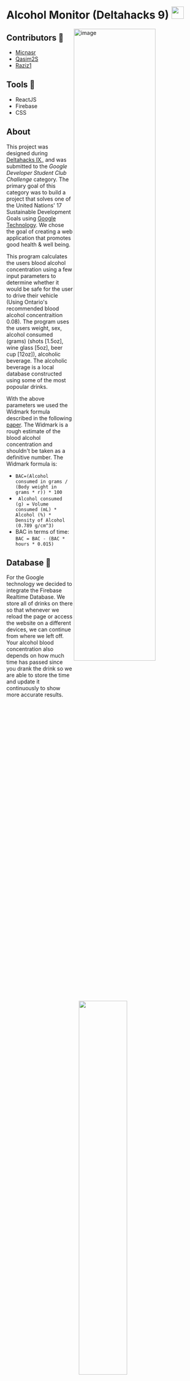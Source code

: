 # Alcohol Monitor (Deltahacks 9) <img width = 32 src ="https://user-images.githubusercontent.com/73625971/212537810-fc7a4278-6efb-4f11-9612-576b3d5ac616.svg">

<img align = Right width="65%" alt="image" src="https://user-images.githubusercontent.com/73625971/212538396-09936606-d335-4112-87ac-105bbac0c82d.png">


## Contributors 🤝
* [Micnasr](https://github.com/Micnasr)
* [Qasim2S](https://github.com/Qasim2S)
* [Raziz1](https://github.com/Raziz1)

## Tools 🔨
* ReactJS
* Firebase
* CSS

## About
This project was designed during [Deltahacks IX](https://deltahacks.com/)_ and was submitted to the *Google Developer Student Club Challenge* category. The primary goal of this category was to build a project that solves one of the United Nations' 17 Sustainable Development Goals using [Google Technology](https://developers.google.com/products). We chose the goal of creating a web application that promotes good health & well being. 

This program calculates the users blood alcohol concentration using a few input parameters to determine whether it would be safe for the user to drive their vehicle (Using Ontario's recommended blood alcohol concentraition 0.08). The program uses the users weight, sex, alcohol consumed (grams) (shots [1.5oz], wine glass [5oz], beer cup [12oz]), alcoholic beverage. The alcoholic beverage is a local database constructed using some of the most popoular drinks.

With the above parameters we used the Widmark formula described in the following [paper](https://www.yasa.org/upload/uploadedfiles/alcohol.pdf). The Widmark is a rough estimate of the blood alcohol concentration and shouldn't be taken as a definitive number. The Widmark formula is:

* ```BAC=(Alcohol consumed in grams / (Body weight in grams * r)) * 100```
* ``` Alcohol consumed (g) = Volume consumed (mL) * Alcohol (%) * Density of Alcohol (0.789 g/cm^3)```
* BAC in terms of time: ```BAC = BAC - (BAC * hours * 0.015)```


## Database 💾 
For the Google technology we decided to integrate the Firebase Realtime Database. We store all of drinks on there so that whenever we reload the page or access the website on a different devices, we can continue from where we left off. Your alcohol blood concentration also depends on how much time has passed since you drank the drink so we are able to store the time and update it continuously to show more accurate results.

<p align="center">
<img width="50%" src="https://user-images.githubusercontent.com/73625971/212540475-93fe744b-fa3d-4c48-81b5-845961fa9e83.png">
</p>

## Problems we ran into 😰
* Incorporating time into elapsed time calculations
* UseState hooks constantly delayed
* Reading data from database

## Future improvments 🪄
* Photo scan of drink
* More comprehensive alcohol database
* More secure database implementation 
* User logins
* Mobile implementation 
* BOOTSTRAP!

<br></br>

<img width="960" alt="image" src="https://user-images.githubusercontent.com/73625971/212541016-57745cb8-6327-4ce1-ab1c-8b3e26bb5143.png">

<img width="960" alt="image" src="https://user-images.githubusercontent.com/73625971/212541037-be1ac672-7bea-4096-83f2-21b1c3fd316d.png">



